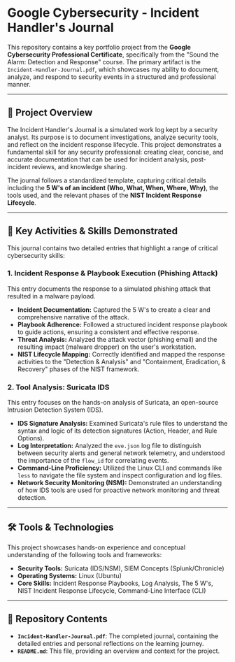 # Google Cybersecurity - Incident Handler's Journal

This repository contains a key portfolio project from the **Google Cybersecurity Professional Certificate**, specifically from the "Sound the Alarm: Detection and Response" course. The primary artifact is the `Incident-Handler-Journal.pdf`, which showcases my ability to document, analyze, and respond to security events in a structured and professional manner.

---

## 📜 Project Overview

The Incident Handler's Journal is a simulated work log kept by a security analyst. Its purpose is to document investigations, analyze security tools, and reflect on the incident response lifecycle. This project demonstrates a fundamental skill for any security professional: creating clear, concise, and accurate documentation that can be used for incident analysis, post-incident reviews, and knowledge sharing.

The journal follows a standardized template, capturing critical details including the **5 W's of an incident (Who, What, When, Where, Why)**, the tools used, and the relevant phases of the **NIST Incident Response Lifecycle**.

---

## 🚀 Key Activities & Skills Demonstrated

This journal contains two detailed entries that highlight a range of critical cybersecurity skills:

### 1. Incident Response & Playbook Execution (Phishing Attack)

This entry documents the response to a simulated phishing attack that resulted in a malware payload.

* **Incident Documentation:** Captured the 5 W's to create a clear and comprehensive narrative of the attack.
* **Playbook Adherence:** Followed a structured incident response playbook to guide actions, ensuring a consistent and effective response.
* **Threat Analysis:** Analyzed the attack vector (phishing email) and the resulting impact (malware dropper) on the user's workstation.
* **NIST Lifecycle Mapping:** Correctly identified and mapped the response activities to the "Detection & Analysis" and "Containment, Eradication, & Recovery" phases of the NIST framework.

### 2. Tool Analysis: Suricata IDS

This entry focuses on the hands-on analysis of Suricata, an open-source Intrusion Detection System (IDS).

* **IDS Signature Analysis:** Examined Suricata's rule files to understand the syntax and logic of its detection signatures (Action, Header, and Rule Options).
* **Log Interpretation:** Analyzed the `eve.json` log file to distinguish between security alerts and general network telemetry, and understood the importance of the `flow_id` for correlating events.
* **Command-Line Proficiency:** Utilized the Linux CLI and commands like `less` to navigate the file system and inspect configuration and log files.
* **Network Security Monitoring (NSM):** Demonstrated an understanding of how IDS tools are used for proactive network monitoring and threat detection.

---

## 🛠️ Tools & Technologies

This project showcases hands-on experience and conceptual understanding of the following tools and frameworks:

* **Security Tools:** Suricata (IDS/NSM), SIEM Concepts (Splunk/Chronicle)
* **Operating Systems:** Linux (Ubuntu)
* **Core Skills:** Incident Response Playbooks, Log Analysis, The 5 W's, NIST Incident Response Lifecycle, Command-Line Interface (CLI)

---

## 📂 Repository Contents

* **`Incident-Handler-Journal.pdf`**: The completed journal, containing the detailed entries and personal reflections on the learning journey.
* **`README.md`**: This file, providing an overview and context for the project.
